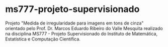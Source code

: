 # ms777-projeto-supervisionado
Projeto "Medida de irregularidade para imagens em tons de cinza" orientado pelo Prof. Dr. Marcos Eduardo Ribeiro do Valle Mesquita realizado na disciplina MS777 - Projeto Supervisionado do Instituto de Matemática, Estatística e Computação Científica.
